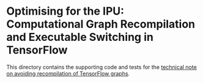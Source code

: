 <!-- Copyright (c) 2021 Graphcore Ltd. All rights reserved. -->
# Optimising for the IPU: Computational Graph Recompilation and Executable Switching in TensorFlow

This directory contains the supporting code and tests for the [technical note on avoiding recompilation of TensorFlow graphs](https://docs.graphcore.ai/projects/tf-recompilation/en/3.0.0/).
